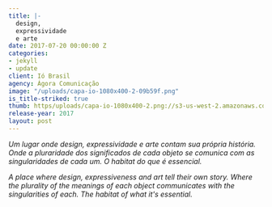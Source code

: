 ```yaml
---
title: |-
  design,
  expressividade
  e arte
date: 2017-07-20 00:00:00 Z
categories:
- jekyll
- update
client: Ió Brasil
agency: Ágora Comunicação
image: "/uploads/capa-io-1080x400-2-09b59f.png"
is_title-striked: true
thumb: https/uploads/capa-io-1080x400-2.png://s3-us-west-2.amazonaws.com/s.cdpn.io/82/submerged.jpg
release-year: 2017
layout: post
---
```


*Um lugar onde design, expressividade e arte contam sua própria história. Onde a pluraridade dos significados de cada objeto se comunica com as singularidades de cada um. O habitat do que é essencial.*

*A place where design, expressiveness and art tell their own story. Where the plurality of the meanings of each object communicates with the singularities of each. The habitat of what
it's essential.*